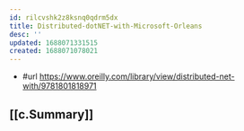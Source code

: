 ```yaml
---
id: rilcvshk2z8ksnq0qdrm5dx
title: Distributed-dotNET-with-Microsoft-Orleans
desc: ''
updated: 1688071331515
created: 1688071078021
---
```


- #url https://www.oreilly.com/library/view/distributed-net-with/9781801818971

## [[c.Summary]]

### 